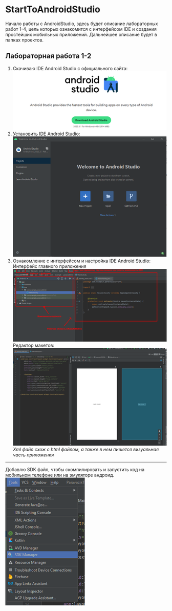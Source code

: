 # StartToAndroidStudio
Начало работы с AndroidStudio, здесь будет описание лабораторных работ 1-4, цель которых ознакомится с интерфейсом IDE и создания простейших мобильных приложений. Дальнейшее описание будет в папках проектов. 
## Лабораторная работа 1-2
1.	Скачиваю IDE Android Studio с официального сайта:
![](https://github.com/GTkatya/StartToAndroidStudio/blob/main/pic/1.png)
2.	Установить IDE Android Studio:
![](https://github.com/GTkatya/StartToAndroidStudio/blob/main/pic/2.png)
3.	Ознакомление с интерфейсом и настройка IDE Android Studio:
Интерфейс главного приложения
![](https://github.com/GTkatya/StartToAndroidStudio/blob/main/pic/3.png)
Редактор макетов: 
![](https://github.com/GTkatya/StartToAndroidStudio/blob/main/pic/4.png)
*Xml файл схож с html файлом, а также в нем пишется визуальная часть приложения*
***
Добавлю SDK  файл, чтобы скомпилировать и запустить код на мобильном телефоне или на эмуляторе андроид.
![](https://github.com/GTkatya/StartToAndroidStudio/blob/main/pic/5.png)
